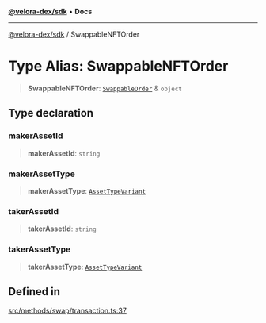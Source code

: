 [**@velora-dex/sdk**](../README.md) • **Docs**

***

[@velora-dex/sdk](../globals.md) / SwappableNFTOrder

# Type Alias: SwappableNFTOrder

> **SwappableNFTOrder**: [`SwappableOrder`](SwappableOrder.md) & `object`

## Type declaration

### makerAssetId

> **makerAssetId**: `string`

### makerAssetType

> **makerAssetType**: [`AssetTypeVariant`](AssetTypeVariant.md)

### takerAssetId

> **takerAssetId**: `string`

### takerAssetType

> **takerAssetType**: [`AssetTypeVariant`](AssetTypeVariant.md)

## Defined in

[src/methods/swap/transaction.ts:37](https://github.com/VeloraDEX/sdk/blob/feat/extend_delta_orders_filtering/src/methods/swap/transaction.ts#L37)
